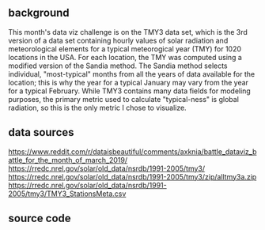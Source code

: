 
background
----------
This month's data viz challenge is on the TMY3 data set, which is the 3rd version of a data set containing hourly values of solar radiation and meteorological elements for a typical meteorogical year (TMY) for 1020 locations in the USA. For each location, the TMY was computed using a modified version of the Sandia method. The Sandia method selects individual, "most-typical" months from all the years of data available for the location; this is why the year for a typical January may vary from the year for a typical February. While TMY3 contains many data fields for modeling purposes, the primary metric used to calculate "typical-ness" is global radiation, so this is the only metric I chose to visualize.

data sources
------------
https://www.reddit.com/r/dataisbeautiful/comments/axknia/battle_dataviz_battle_for_the_month_of_march_2019/
https://rredc.nrel.gov/solar/old_data/nsrdb/1991-2005/tmy3/
https://rredc.nrel.gov/solar/old_data/nsrdb/1991-2005/tmy3/zip/alltmy3a.zip
https://rredc.nrel.gov/solar/old_data/nsrdb/1991-2005/tmy3/TMY3_StationsMeta.csv

source code
-----------

